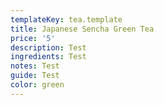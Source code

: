 ```yaml
---
templateKey: tea.template
title: Japanese Sencha Green Tea
price: '5'
description: Test
ingredients: Test
notes: Test
guide: Test
color: green
---
```


